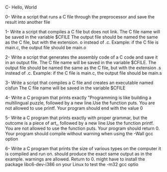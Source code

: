 C- Hello, World

0-	Write a script that runs a C file through the preprocessor and save the result into another file

1-	Write a script that compiles a C file but does not link. The C file name will be saved in the variable $CFILE The output file should be named the same as the C file, but with the extension. o instead of .c. Example: if the C file is main.c, the output file should be main.o

2-	Write a script that generates the assembly code of a C code and save it in an output file. The C file name will be saved in the variable $CFILE. The output file should be named the same as the C file, but with the extension .s instead of .c. Example: if the C file is main.c, the output file should be main.s

3-	Write a script that compiles a C file and creates an executable named cisfun The C file name will be saved in the variable $CFILE

4-	Write a C program that prints exactly "Programming is like building a multilingual puzzle, followed by a new line.Use the function puts. You are not allowed to use printf. Your program should end with the value 0

5-	Write a C program that prints exactly with proper grammar, but the outcome is a piece of art,, followed by a new line.Use the function printf. You are not allowed to use the function puts. Your program should return 0. Your program should compile without warning when using the -Wall gcc option



6-	Write a C program that prints the size of various types on the computer it is compiled and run on. should produce the exact same output as in the example. warnings are allowed. Return to 0. might have to install the package libc6-dev-i386 on your Linux to test the -m32 gcc optio



